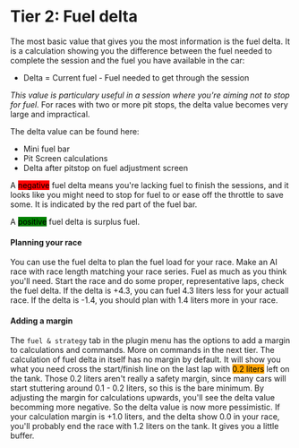 # Tier 2: Fuel delta

The most basic value that gives you the most information is the fuel delta. It is a calculation showing you the difference between the fuel needed to complete the session and the fuel you have available in the car:&#x20;

* Delta = Current fuel - Fuel needed to get through the session

_This value is particulary useful in a session where you're aiming not to stop for fuel._ For races with two or more pit stops, the delta value becomes very large and impractical.

The delta value can be found here:

* Mini fuel bar
* Pit Screen calculations
* Delta after pitstop on fuel adjustment screen

A <mark style="background-color:red;">negative</mark> fuel delta means you're lacking fuel to finish the sessions, and it looks like you might need to stop for fuel to or ease off the throttle to save some. It is indicated by the red part of the fuel bar.

A <mark style="background-color:green;">positive</mark> fuel delta is surplus fuel.&#x20;

#### Planning your race

You can use the fuel delta to plan the fuel load for your race. Make an AI race with race length matching your race series. Fuel as much as you think you'll need. Start the race and do some proper, representative laps, check the fuel delta. If the delta is +4.3, you can fuel 4.3 liters less for your actuall race. If the delta is -1.4, you should plan with 1.4 liters more in your race.&#x20;

#### Adding a margin

The `fuel & strategy` tab in the plugin menu has the options to add a margin to calculations and commands. More on commands in the next tier. The calculation of fuel delta in itself has no margin by default. It will show you what you need cross the start/finish line on the last lap with <mark style="background-color:orange;">0.2 liters</mark> left on the tank. Those 0.2 liters aren't really a safety margin, since many cars will start stuttering around 0.1 - 0.2 liters, so this is the bare minimum. By adjusting the margin for calculations upwards, you'll see the delta value becomming more negative. So the delta value is now more pessimistic. If your calculation margin is +1.0 liters, and the delta show 0.0 in your race, you'll probably end the race with 1.2 liters on the tank. It gives you a little buffer.
